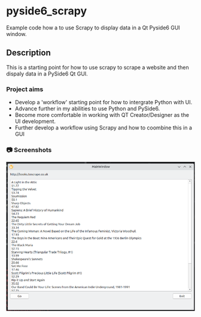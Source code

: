 # pyside6_scrapy
Example code how a to use Scrapy to display data in a Qt Pyside6 GUI window.

## Description
This is a starting point for how to use scrapy to scrape a website and then dispaly data in a PySide6 Qt GUI. 

### Project aims

* Develop a 'workflow' starting point for how to intergrate Python with UI.
* Advance further in my abilities to use Python and PySide6.
* Become more comfortable in working with QT Creator/Designer as the UI development.
* Further develop a workflow using Scrapy and how to coombine this in a GUI

<!-- Screenshots -->
### :camera: Screenshots

<div align="center"> 
  <img src="https://github.com/jolders/pyside6_scrapy/blob/main/pyside6_scrapy.png" alt="screenshot" />
</div>

